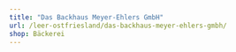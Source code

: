 ```yaml
---
title: "Das Backhaus Meyer-Ehlers GmbH"
url: /leer-ostfriesland/das-backhaus-meyer-ehlers-gmbh/
shop: Bäckerei
---
```

